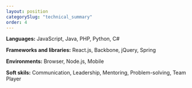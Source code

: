 ```yaml
---
layout: position
categorySlug: "technical_summary"
order: 4
---
```


**Languages:** JavaScript, Java, PHP, Python, C#

**Frameworks and libraries:** React.js, Backbone, jQuery, Spring

**Environments:** Browser, Node.js, Mobile

**Soft skils:** Communication, Leadership, Mentoring, Problem-solving, Team Player
